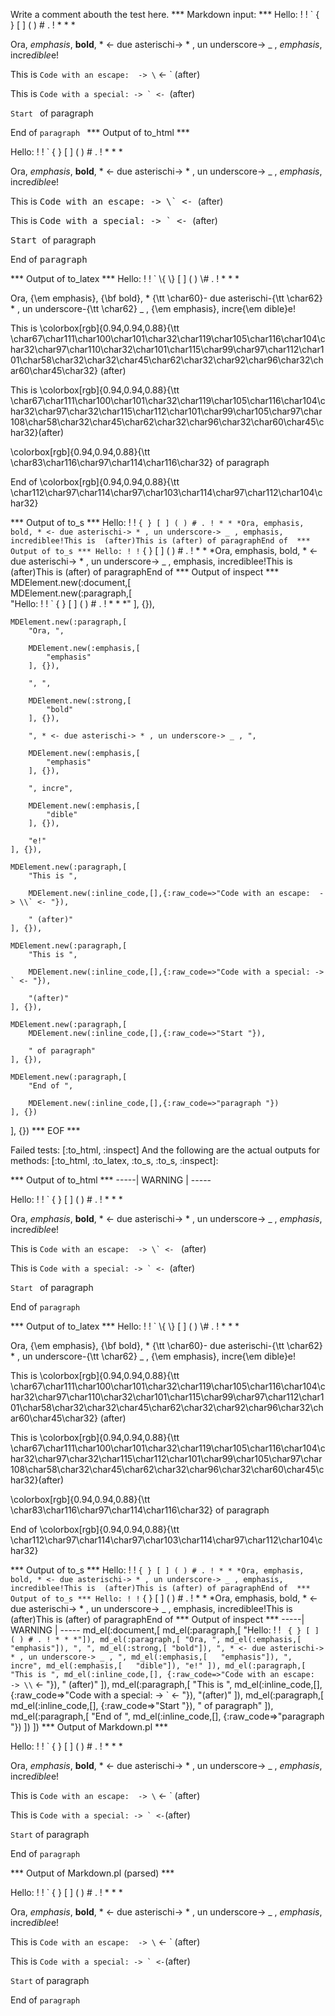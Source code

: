 Write a comment abouth the test here.
*** Markdown input: ***
 Hello: ! \! \` \{ \} \[ \] \( \) \# \. \! * \* *


Ora, *emphasis*, **bold**, * <- due asterischi-> * , un underscore-> _ , _emphasis_,
 incre*dible*e!


This is `Code with an escape:  -> \` <- ` (after)

This is ``Code with a special: -> ` <- ``(after)

`Start ` of paragraph

End of `paragraph `
*** Output of to_html ***
<p>Hello: ! ! ` { } [ ] ( ) # . ! * * *</p
    ><p>Ora, <em>emphasis</em
      >, <strong>bold</strong
      >, * &lt;- due asterischi-&gt; * , un underscore-&gt; _ , <em>emphasis</em
      >, incre<em>dible</em
      >e!</p
    ><p>This is <tt>Code with an escape:  -&gt; \` &lt;- </tt
      > (after)</p
    ><p>This is <tt>Code with a special: -&gt; ` &lt;- </tt
      >(after)</p
    ><p
      ><tt>Start </tt
      > of paragraph</p
    ><p>End of <tt>paragraph </tt
    ></p
  >
*** Output of to_latex ***
Hello: ! ! ` \{ \} [ ] ( ) \# . ! * * *

Ora, {\em emphasis}, {\bf bold}, * {\tt \char60}- due asterischi-{\tt \char62} * , un underscore-{\tt \char62} \_ , {\em emphasis}, incre{\em dible}e!

This is \colorbox[rgb]{0.94,0.94,0.88}{\tt \char67\char111\char100\char101\char32\char119\char105\char116\char104\char32\char97\char110\char32\char101\char115\char99\char97\char112\char101\char58\char32\char32\char45\char62\char32\char92\char96\char32\char60\char45\char32} (after)

This is \colorbox[rgb]{0.94,0.94,0.88}{\tt \char67\char111\char100\char101\char32\char119\char105\char116\char104\char32\char97\char32\char115\char112\char101\char99\char105\char97\char108\char58\char32\char45\char62\char32\char96\char32\char60\char45\char32}(after)

\colorbox[rgb]{0.94,0.94,0.88}{\tt \char83\char116\char97\char114\char116\char32} of paragraph

End of \colorbox[rgb]{0.94,0.94,0.88}{\tt \char112\char97\char114\char97\char103\char114\char97\char112\char104\char32}


*** Output of to_s ***
Hello: ! ! ` { } [ ] ( ) # . ! * * *Ora, emphasis, bold, * <- due asterischi-> * , un underscore-> _ , emphasis, incrediblee!This is  (after)This is (after) of paragraphEnd of 
*** Output of to_s ***
Hello: ! ! ` { } [ ] ( ) # . ! * * *Ora, emphasis, bold, * <- due asterischi-> * , un underscore-> _ , emphasis, incrediblee!This is  (after)This is (after) of paragraphEnd of 
*** Output of inspect ***
MDElement.new(:document,[	
	MDElement.new(:paragraph,[	
		"Hello: ! ! ` { } [ ] ( ) # . ! * * *"
	], {}),
	
	MDElement.new(:paragraph,[	
		"Ora, ",
		
		MDElement.new(:emphasis,[	
			"emphasis"
		], {}),
		
		", ",
		
		MDElement.new(:strong,[	
			"bold"
		], {}),
		
		", * <- due asterischi-> * , un underscore-> _ , ",
		
		MDElement.new(:emphasis,[	
			"emphasis"
		], {}),
		
		", incre",
		
		MDElement.new(:emphasis,[	
			"dible"
		], {}),
		
		"e!"
	], {}),
	
	MDElement.new(:paragraph,[	
		"This is ",
		
		MDElement.new(:inline_code,[],{:raw_code=>"Code with an escape:  -> \\` <- "}),
		
		" (after)"
	], {}),
	
	MDElement.new(:paragraph,[	
		"This is ",
		
		MDElement.new(:inline_code,[],{:raw_code=>"Code with a special: -> ` <- "}),
		
		"(after)"
	], {}),
	
	MDElement.new(:paragraph,[	
		MDElement.new(:inline_code,[],{:raw_code=>"Start "}),
		
		" of paragraph"
	], {}),
	
	MDElement.new(:paragraph,[	
		"End of ",
		
		MDElement.new(:inline_code,[],{:raw_code=>"paragraph "})
	], {})
], {})
*** EOF ***




Failed tests:   [:to_html, :inspect] 
And the following are the actual outputs for methods:
   [:to_html, :to_latex, :to_s, :to_s, :inspect]:


*** Output of to_html ***
-----| WARNING | -----
<p>Hello: ! ! ` { } [ ] ( ) # . ! * * *</p
    ><p>Ora, <em>emphasis</em
      >, <strong>bold</strong
      >, * &lt;- due asterischi-&gt; * , un underscore-&gt; _ , <em>emphasis</em
      >, incre<em>dible</em
      >e!</p
    ><p>This is <code>Code with an escape:  -&gt; \` &lt;- </code
      > (after)</p
    ><p>This is <code>Code with a special: -&gt; ` &lt;- </code
      >(after)</p
    ><p
      ><code>Start </code
      > of paragraph</p
    ><p>End of <code>paragraph </code
    ></p
  >
*** Output of to_latex ***
Hello: ! ! ` \{ \} [ ] ( ) \# . ! * * *

Ora, {\em emphasis}, {\bf bold}, * {\tt \char60}- due asterischi-{\tt \char62} * , un underscore-{\tt \char62} \_ , {\em emphasis}, incre{\em dible}e!

This is \colorbox[rgb]{0.94,0.94,0.88}{\tt \char67\char111\char100\char101\char32\char119\char105\char116\char104\char32\char97\char110\char32\char101\char115\char99\char97\char112\char101\char58\char32\char32\char45\char62\char32\char92\char96\char32\char60\char45\char32} (after)

This is \colorbox[rgb]{0.94,0.94,0.88}{\tt \char67\char111\char100\char101\char32\char119\char105\char116\char104\char32\char97\char32\char115\char112\char101\char99\char105\char97\char108\char58\char32\char45\char62\char32\char96\char32\char60\char45\char32}(after)

\colorbox[rgb]{0.94,0.94,0.88}{\tt \char83\char116\char97\char114\char116\char32} of paragraph

End of \colorbox[rgb]{0.94,0.94,0.88}{\tt \char112\char97\char114\char97\char103\char114\char97\char112\char104\char32}


*** Output of to_s ***
Hello: ! ! ` { } [ ] ( ) # . ! * * *Ora, emphasis, bold, * <- due asterischi-> * , un underscore-> _ , emphasis, incrediblee!This is  (after)This is (after) of paragraphEnd of 
*** Output of to_s ***
Hello: ! ! ` { } [ ] ( ) # . ! * * *Ora, emphasis, bold, * <- due asterischi-> * , un underscore-> _ , emphasis, incrediblee!This is  (after)This is (after) of paragraphEnd of 
*** Output of inspect ***
-----| WARNING | -----
md_el(:document,[
	md_el(:paragraph,[	"Hello: ! ! ` { } [ ] ( ) # . ! * * *"]),
	md_el(:paragraph,[
		"Ora, ",
		md_el(:emphasis,[	"emphasis"]),
		", ",
		md_el(:strong,[	"bold"]),
		", * <- due asterischi-> * , un underscore-> _ , ",
		md_el(:emphasis,[	"emphasis"]),
		", incre",
		md_el(:emphasis,[	"dible"]),
		"e!"
	]),
	md_el(:paragraph,[
		"This is ",
		md_el(:inline_code,[], {:raw_code=>"Code with an escape:  -> \\` <- "}),
		" (after)"
	]),
	md_el(:paragraph,[
		"This is ",
		md_el(:inline_code,[], {:raw_code=>"Code with a special: -> ` <- "}),
		"(after)"
	]),
	md_el(:paragraph,[
		md_el(:inline_code,[], {:raw_code=>"Start "}),
		" of paragraph"
	]),
	md_el(:paragraph,[
		"End of ",
		md_el(:inline_code,[], {:raw_code=>"paragraph "})
	])
])
*** Output of Markdown.pl ***
<p>Hello: ! ! ` { } [ ] ( ) # . ! * * *</p>

<p>Ora, <em>emphasis</em>, <strong>bold</strong>, * &lt;- due asterischi-> * , un underscore-> _ , <em>emphasis</em>,
 incre<em>dible</em>e!</p>

<p>This is <code>Code with an escape:  -&gt; \</code> &lt;- ` (after)</p>

<p>This is <code>Code with a special: -&gt; ` &lt;-</code>(after)</p>

<p><code>Start</code> of paragraph</p>

<p>End of <code>paragraph</code></p>

*** Output of Markdown.pl (parsed) ***
<p>Hello: ! ! ` { } [ ] ( ) # . ! * * *</p
    ><p>Ora, <em>emphasis</em
      >, <strong>bold</strong
      >, * &lt;- due asterischi-> * , un underscore-> _ , <em>emphasis</em
      >,
 incre<em>dible</em
      >e!</p
    ><p>This is <code>Code with an escape:  -&gt; \</code
      > &lt;- ` (after)</p
    ><p>This is <code>Code with a special: -&gt; ` &lt;-</code
      >(after)</p
    ><p
      ><code>Start</code
      > of paragraph</p
    ><p>End of <code>paragraph</code
    ></p
  >